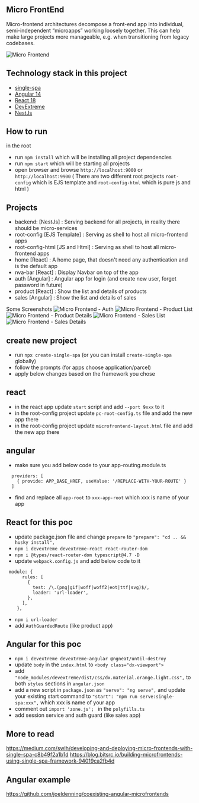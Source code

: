 ## Micro FrontEnd
Micro-frontend architectures decompose a front-end app into individual, semi-independent “microapps” working loosely together. This can help make large projects more manageable, e.g. when transitioning from legacy codebases.

![Micro Frontend](https://github.com/RezaRahmati/micro-fe-single-spa/blob/main/images/micro-frontend.jpeg?raw=true)

## Technology stack in this project
- [single-spa](https://single-spa.js.org/) 
- [Angular 14](https://angular.io/)
- [React 18](https://reactjs.org/)
- [DevExtreme](https://js.devexpress.com/)
- [NestJs](https://nestjs.com/)

## How to run
in the root
- run `npm install` which will be installing all project dependencies
- run `npm start` which will be starting all projects
- open browser and browse `http://localhost:9000` or `http://localhost:9900` ( There are two different root projects `root-config` which is EJS template and `root-config-html` which is pure js and html )

## Projects
- backend: [NestJs] : Serving backend for all projects, in reality there should be micro-services
- root-config [EJS Template] : Serving as shell to host all micro-frontend apps 
- root-config-html [JS and Html] : Serving as shell to host all micro-frontend apps 
- home [React] : A home page, that doesn't need any authentication and is the default app
- nva-bar [React] : Display Navbar on top of the app
- auth [Angular] : Angular app for login (and create new user, forget password in future)
- product [React] : Show the list and details of products
- sales [Angular] : Show the list and details of sales

Some Screenshots
![Micro Frontend - Auth](https://github.com/RezaRahmati/micro-fe-single-spa/blob/main/images/Auth.png?raw=true)
![Micro Frontend - Product List](https://github.com/RezaRahmati/micro-fe-single-spa/blob/main/images/Product-List.png?raw=true)
![Micro Frontend - Product Details](https://github.com/RezaRahmati/micro-fe-single-spa/blob/main/images/Product-Details.png?raw=true)
![Micro Frontend - Sales List](https://github.com/RezaRahmati/micro-fe-single-spa/blob/main/images/Sales-List.png?raw=true)
![Micro Frontend - Sales Details](https://github.com/RezaRahmati/micro-fe-single-spa/blob/main/images/Sales-Details.png?raw=true)

## create new project
- run `npx create-single-spa` (or you can install `create-single-spa` globally)
- follow the prompts (for apps choose application/parcel)
- apply below changes based on the framework you chose

## react
- in the react app update `start` script and add `--port 9xxx` to it
- in the root-config project update `pc-root-config.ts` file and add the new app there
- in the root-config project update `microfrontend-layout.html` file and add the new app there

## angular
- make sure you add below code to your app-routing.module.ts
```
  providers: [
    { provide: APP_BASE_HREF, useValue: '/REPLACE-WITH-YOUR-ROUTE' }
  ]
```
- find and replace all `app-root` to `xxx-app-root` which xxx is name of your app 

## React for this poc
- update package.json file and change `prepare` to `"prepare": "cd .. && husky install",`
- `npm i devextreme devextreme-react react-router-dom`
- `npm i @types/react-router-dom typescript@4.7 -D`
- update `webpack.config.js` and add below code to it
```
 module: {
      rules: [
        {
          test: /\.(png|gif|woff|woff2|eot|ttf|svg)$/,
          loader: 'url-loader',
        },
      ],
    },  
```
- `npm i url-loader`
- add `AuthGuardedRoute` (like product app)

## Angular for this poc
- `npm i devextreme devextreme-angular @ngneat/until-destroy`
- update `body` in the `index.html` to `<body class="dx-viewport">`
- add `"node_modules/devextreme/dist/css/dx.material.orange.light.css",` to both `styles` sections in `angular.json`
- add a new script in `package.json` as `"serve": "ng serve",` and update your existing start command to `"start": "npm run serve:single-spa:xxx",` which xxx is name of your app 
- comment out `import 'zone.js'; ` in the `polyfills.ts` 
- add session service and auth guard (like sales app)

## More to read
https://medium.com/swlh/developing-and-deploying-micro-frontends-with-single-spa-c8b49f2a1b1d
https://blog.bitsrc.io/building-microfrontends-using-single-spa-framework-94019ca2fb4d

## Angular example
https://github.com/joeldenning/coexisting-angular-microfrontends
